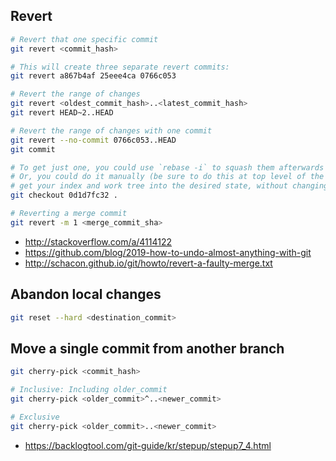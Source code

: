 ## Revert
```bash
# Revert that one specific commit
git revert <commit_hash>

# This will create three separate revert commits:
git revert a867b4af 25eee4ca 0766c053

# Revert the range of changes
git revert <oldest_commit_hash>..<latest_commit_hash>
git revert HEAD~2..HEAD

# Revert the range of changes with one commit
git revert --no-commit 0766c053..HEAD
git commit

# To get just one, you could use `rebase -i` to squash them afterwards
# Or, you could do it manually (be sure to do this at top level of the repo)
# get your index and work tree into the desired state, without changing HEAD:
git checkout 0d1d7fc32 .

# Reverting a merge commit
git revert -m 1 <merge_commit_sha>
```
* http://stackoverflow.com/a/4114122
* https://github.com/blog/2019-how-to-undo-almost-anything-with-git
* http://schacon.github.io/git/howto/revert-a-faulty-merge.txt

## Abandon local changes
```bash
git reset --hard <destination_commit>
```

## Move a single commit from another branch
```bash
git cherry-pick <commit_hash>

# Inclusive: Including older_commit
git cherry-pick <older_commit>^..<newer_commit>

# Exclusive
git cherry-pick <older_commit>..<newer_commit>
```
* https://backlogtool.com/git-guide/kr/stepup/stepup7_4.html

##
```bash

```

##
```bash

```

##
```bash

```

##
```bash

```

##
```bash

```

##
```bash

```

##
```bash

```

##
```bash

```

##
```bash

```

##
```bash

```

##
```bash

```

##
```bash

```

##
```bash

```
